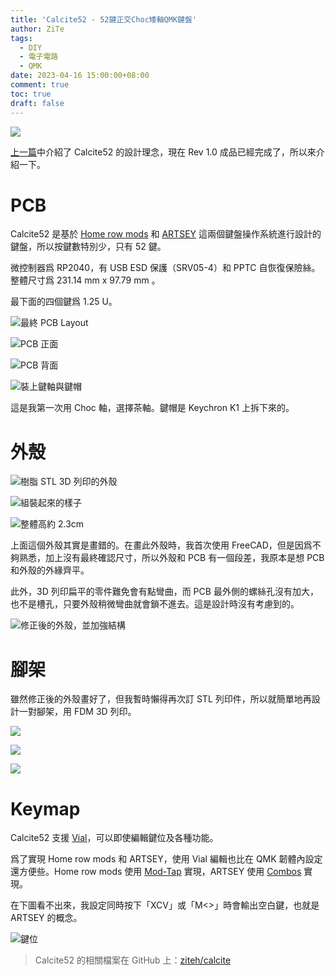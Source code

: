 ```yaml
---
title: 'Calcite52 - 52鍵正交Choc矮軸QMK鍵盤'
author: ZiTe
tags:
  - DIY
  - 電子電路
  - QMK
date: 2023-04-16 15:00:00+08:00
comment: true
toc: true
draft: false
---
```


![](https://blogger.googleusercontent.com/img/b/R29vZ2xl/AVvXsEjKrX4InG0CDi9J4rxBfj1XvoBp39i0X6CXaR_wyasREFn4BxrTexYuP0vROMtQIGfLt_6gkNh0lb6M7TYZLwriSnQ5JP9V52IgqrJiJpjT8gTMj5tax3iX0biZTjZiDzAjpzmLIdEStf45gbJtT6WZyjd6xAjK2sIlUPeIRzbR_tMsJRhPgC14oT80/s16000/PXL_20230323_025401968.jpg)

[上一篇](/posts/calcite52-keyboard-1/)中介紹了 Calcite52 的設計理念，現在 Rev 1.0 成品已經完成了，所以來介紹一下。

<!--more-->

# PCB

Calcite52 是基於 [Home row mods](https://precondition.github.io/home-row-mods) 和 [ARTSEY](https://artsey.io/) 這兩個鍵盤操作系統進行設計的鍵盤，所以按鍵數特別少，只有 52 鍵。

微控制器爲 RP2040，有 USB ESD 保護（SRV05-4）和 PPTC 自恢復保險絲。整體尺寸爲 231.14 mm x 97.79 mm 。

最下面的四個鍵爲 1.25 U。

![最終 PCB Layout](https://i.imgur.com/m04crWC.png)

![PCB 正面](https://blogger.googleusercontent.com/img/b/R29vZ2xl/AVvXsEjRnFEKRBJ7iNYcNnThtgxdujw8hKnr6jOnZLkGaHeWJBu8ChyzXImCRcPN3VqpI-OZzK09yqdHHWk6SIQQP1faMhg7S55MpW70Xr4NV4MYkg5cUx6rhbpv-kLuznfU7cozklshcH1HfW2hht1NzcZVqTx1ksY3ogoQQq9ib7ChhR5WH1FtdjPLjoa6/s16000/PXL_20230323_020054339.jpg)

![PCB 背面](https://blogger.googleusercontent.com/img/b/R29vZ2xl/AVvXsEj4cGd6Qtf8rXbQwBZeQcwbcZLTnXCBV-krr1yxjjMS4yICjKyjpGxp_eVWnotqVPJJBIlYC8BAHWnyi0zJTL--S1-4EUjiQaVKbXPFnhlMoLk67yvTXyp4ffNllEERttb5tVPF4WN8ChXrb-wBX1hVRj7MNsJ-33T7yqMlQcMe7fBCoAFwumHJkF25/s16000/PXL_20230323_020100545.jpg)

![裝上鍵軸與鍵帽](https://blogger.googleusercontent.com/img/b/R29vZ2xl/AVvXsEg64EOXAwVJxsgCpf3syuZ2W5GAHNQ68kyDRTmcnXuehMDmML2z7FeCdI1EZHo6L5XV4sBnbiZ0MgvQBcVy8M4S0PTh_r1JMMogS-lyDl4hRPelj7Syc_e-pvcWRCU36HHnw127Sj0s6t4FBnrn-cO7LSISemdttyJarilnRVFmWvQmKgLAjzQmSV58/s16000/PXL_20230323_023905851.jpg)

這是我第一次用 Choc 軸，選擇茶軸。鍵帽是 Keychron K1 上拆下來的。

# 外殼

![樹脂 STL 3D 列印的外殼](https://blogger.googleusercontent.com/img/b/R29vZ2xl/AVvXsEgmfE0mPVh55yl-CaZKAJ-orO5lwxG2PWed4JhCUuRFSKT7cfikM8_eithVTcj8_s0xvmi4A-vDeDQmETqat_DvpdOQ8LHxr9PBkUj-o3Y0PwG_6UJOAQKPSqBGIMTKo1tZBVbWTa4QRovr8wCgdDGxC9UVRbZ3mYQ5X3_ISIOO2u2e4BglNodC4FPB/s16000/PXL_20230323_024932747.jpg)

![組裝起來的樣子](https://blogger.googleusercontent.com/img/b/R29vZ2xl/AVvXsEjKrX4InG0CDi9J4rxBfj1XvoBp39i0X6CXaR_wyasREFn4BxrTexYuP0vROMtQIGfLt_6gkNh0lb6M7TYZLwriSnQ5JP9V52IgqrJiJpjT8gTMj5tax3iX0biZTjZiDzAjpzmLIdEStf45gbJtT6WZyjd6xAjK2sIlUPeIRzbR_tMsJRhPgC14oT80/s16000/PXL_20230323_025401968.jpg)

![整體高約 2.3cm](https://blogger.googleusercontent.com/img/b/R29vZ2xl/AVvXsEhmr_DMNlwNzqUsNTaYp9UoUN2R_wAhKOJalTTSuQlJxnKGz78d97tJr2mUL8zhrxSIY-JzdG0aj6ypamoPKeGVDJITZxz8cQJ_Df8iSzOAAdQRjIhCtzApzlbLlPRnl8LH2axqrS7LQYJAGVgWmNlJQrKt7Kh9PODV12fggUrxylUDXfcXcLuZ9h-o/s16000/PXL_20230323_025445281.jpg)

上面這個外殼其實是畫錯的。在畫此外殼時，我首次使用 FreeCAD，但是因爲不夠熟悉，加上沒有最終確認尺寸，所以外殼和 PCB 有一個段差，我原本是想 PCB 和外殼的外緣齊平。

此外，3D 列印扁平的零件難免會有點彎曲，而 PCB 最外側的螺絲孔沒有加大，也不是槽孔，只要外殼稍微彎曲就會鎖不進去。這是設計時沒有考慮到的。

![修正後的外殼，並加強結構](https://blogger.googleusercontent.com/img/b/R29vZ2xl/AVvXsEjLvhCOc6cILoEQddSdR0jBt9UP7P58Om_LskFnOMWUPNFXZ2GS4g03FyhJy8WC-ewfyFdjhub9qAudjKzrU9uKFHv4_zPWKGAQfFo-DZeM-sg6RaTjFxjAkxMAYlasGZYdOT12umNdp2ngD1bq8V1W_gLcR8QXA8ym4m1hxZ4bJnBKwjhm6SPnd35T/s16000/Screenshot%202023-04-16%20142751.jpg)

# 腳架

雖然修正後的外殼畫好了，但我暫時懶得再次訂 STL 列印件，所以就簡單地再設計一對腳架，用 FDM 3D 列印。

![](https://blogger.googleusercontent.com/img/b/R29vZ2xl/AVvXsEgy79q2UstUWryWLyk3ffX1WBqTew_vnVN13rVSsr5RLpfUTdkW7WYf61b6lRouUqZqK7Bp5_nQfBu6OGmFe__L7HP6HSuUtk7OGM0vrvYYXyHbz_9UY-Y71Ma41Y5A-hZfk1X4TNOGORNAomGEwASzSlIhM5Nd_pev0LAZAH__HbkhUSXIbmFMmFDC/s16000/PXL_20230411_103348679.jpg)

![](https://blogger.googleusercontent.com/img/b/R29vZ2xl/AVvXsEhfX1hBYsFMBB77TgpRU9hVMuR8ZW3-mdgVgktAS4FkzjyUphRKC0RQmBfnxtvIOdq5UxDEDuC_8aHWKg9Ecg75NMFYK_4aryd7_b42M1zRfHhwAWBi3DuuUvRT8r3u2lxO4wSUpb4faNbWNQGKn1Ze5N_glunpaF0jf6573tLMlzWE3HMBtl6pBpun/s16000/PXL_20230411_102646515.jpg)

![](https://blogger.googleusercontent.com/img/b/R29vZ2xl/AVvXsEj-0Yq_OSo44Hc6yIhH_ddPYKyU7v-_z1o_DljKDLdX3AhDMGTMhLmQf-YkATNBpcaUbP4Ayz1sj0cQLOBw43D3npkBvDzttBiTTTDCTIaUsPuZsZxGEa0ri2zG4qOTgMtwJhPpBFjD0eMVWeFe1sMTWtu4u0Qho_Xent1c-ydfd0UpfsT7NqCyres6/s16000/PXL_20230411_102639224.MP.jpg)

# Keymap

Calcite52 支援 [Vial](https://get.vial.today/)，可以即使編輯鍵位及各種功能。

爲了實現 Home row mods 和 ARTSEY，使用 Vial 編輯也比在 QMK 韌體內設定還方便些。Home row mods 使用 [Mod-Tap](https://docs.qmk.fm/#/mod_tap) 實現，ARTSEY 使用 [Combos](https://docs.qmk.fm/#/feature_combo) 實現。

在下圖看不出來，我設定同時按下「XCV」或「M<>」時會輸出空白鍵，也就是 ARTSEY 的概念。

![鍵位](https://blogger.googleusercontent.com/img/b/R29vZ2xl/AVvXsEiKm5YevuV_KIbJUCILuzB1_1jl_IttPrKgmzhFeJyo61ee6dWGH0-5PJqbqN1pe5Jby-jsUf7dkk-Fko_dKERc72ugLOs-Pmhnful-jaXOzQxAIMZtDjpup8Z_97G2PotA1SOclV0eTKU3Q8dqLjVONAoNF7zHXinC-ZMmUFIW0qMg9uCjOAVxH2ce/s16000/image.png)

> Calcite52 的相關檔案在 GitHub 上：[ziteh/calcite](https://github.com/ziteh/calcite)
